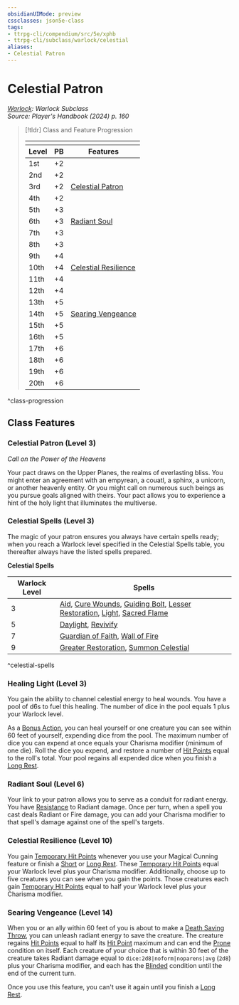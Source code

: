 ```yaml
---
obsidianUIMode: preview
cssclasses: json5e-class
tags:
- ttrpg-cli/compendium/src/5e/xphb
- ttrpg-cli/subclass/warlock/celestial
aliases:
- Celestial Patron
---
```

# Celestial Patron
*[Warlock](./warlock-xphb.md): Warlock Subclass*  
*Source: Player's Handbook (2024) p. 160*  

> [!tldr] Class and Feature Progression
> 
> <table class="class-progression">
> <thead>
> <tr><th colspan='3'></th></tr>
> <tr class="class-progression"><th class"level">Level</th><th class"pb">PB</th><th class"feature">Features</th></tr>
> </thead><tbody>
> <tr class="class-progression"><td class"level">1st</td><td class"pb">+2</td><td class"feature"></td></tr>
> <tr class="class-progression"><td class"level">2nd</td><td class"pb">+2</td><td class"feature"></td></tr>
> <tr class="class-progression"><td class"level">3rd</td><td class"pb">+2</td><td class"feature"><a href='#Celestial Patron (Level 3)' class='internal-link'>Celestial Patron</a></td></tr>
> <tr class="class-progression"><td class"level">4th</td><td class"pb">+2</td><td class"feature"></td></tr>
> <tr class="class-progression"><td class"level">5th</td><td class"pb">+3</td><td class"feature"></td></tr>
> <tr class="class-progression"><td class"level">6th</td><td class"pb">+3</td><td class"feature"><a href='#Radiant Soul (Level 6)' class='internal-link'>Radiant Soul</a></td></tr>
> <tr class="class-progression"><td class"level">7th</td><td class"pb">+3</td><td class"feature"></td></tr>
> <tr class="class-progression"><td class"level">8th</td><td class"pb">+3</td><td class"feature"></td></tr>
> <tr class="class-progression"><td class"level">9th</td><td class"pb">+4</td><td class"feature"></td></tr>
> <tr class="class-progression"><td class"level">10th</td><td class"pb">+4</td><td class"feature"><a href='#Celestial Resilience (Level 10)' class='internal-link'>Celestial Resilience</a></td></tr>
> <tr class="class-progression"><td class"level">11th</td><td class"pb">+4</td><td class"feature"></td></tr>
> <tr class="class-progression"><td class"level">12th</td><td class"pb">+4</td><td class"feature"></td></tr>
> <tr class="class-progression"><td class"level">13th</td><td class"pb">+5</td><td class"feature"></td></tr>
> <tr class="class-progression"><td class"level">14th</td><td class"pb">+5</td><td class"feature"><a href='#Searing Vengeance (Level 14)' class='internal-link'>Searing Vengeance</a></td></tr>
> <tr class="class-progression"><td class"level">15th</td><td class"pb">+5</td><td class"feature"></td></tr>
> <tr class="class-progression"><td class"level">16th</td><td class"pb">+5</td><td class"feature"></td></tr>
> <tr class="class-progression"><td class"level">17th</td><td class"pb">+6</td><td class"feature"></td></tr>
> <tr class="class-progression"><td class"level">18th</td><td class"pb">+6</td><td class"feature"></td></tr>
> <tr class="class-progression"><td class"level">19th</td><td class"pb">+6</td><td class"feature"></td></tr>
> <tr class="class-progression"><td class"level">20th</td><td class"pb">+6</td><td class"feature"></td></tr>
> </tbody></table>

^class-progression


## Class Features

### Celestial Patron (Level 3)

*Call on the Power of the Heavens*

Your pact draws on the Upper Planes, the realms of everlasting bliss. You might enter an agreement with an empyrean, a couatl, a sphinx, a unicorn, or another heavenly entity. Or you might call on numerous such beings as you pursue goals aligned with theirs. Your pact allows you to experience a hint of the holy light that illuminates the multiverse.

### Celestial Spells (Level 3)

The magic of your patron ensures you always have certain spells ready; when you reach a Warlock level specified in the Celestial Spells table, you thereafter always have the listed spells prepared.

**Celestial Spells**

| Warlock Level | Spells |
|---------------|--------|
| 3 | [Aid](Інструменти%20ДМ/CLI/spells/aid-xphb.md), [Cure Wounds](Інструменти%20ДМ/CLI/spells/cure-wounds-xphb.md), [Guiding Bolt](Інструменти%20ДМ/CLI/spells/guiding-bolt-xphb.md), [Lesser Restoration](Інструменти%20ДМ/CLI/spells/lesser-restoration-xphb.md), [Light](Інструменти%20ДМ/CLI/spells/light-xphb.md), [Sacred Flame](Інструменти%20ДМ/CLI/spells/sacred-flame-xphb.md) |
| 5 | [Daylight](Інструменти%20ДМ/CLI/spells/daylight-xphb.md), [Revivify](Інструменти%20ДМ/CLI/spells/revivify-xphb.md) |
| 7 | [Guardian of Faith](Інструменти%20ДМ/CLI/spells/guardian-of-faith-xphb.md), [Wall of Fire](Інструменти%20ДМ/CLI/spells/wall-of-fire-xphb.md) |
| 9 | [Greater Restoration](Інструменти%20ДМ/CLI/spells/greater-restoration-xphb.md), [Summon Celestial](Інструменти%20ДМ/CLI/spells/summon-celestial-xphb.md) |
^celestial-spells

### Healing Light (Level 3)

You gain the ability to channel celestial energy to heal wounds. You have a pool of d6s to fuel this healing. The number of dice in the pool equals 1 plus your Warlock level.

As a [Bonus Action](Інструменти%20ДМ/CLI/rules/variant-rules/bonus-action-xphb.md), you can heal yourself or one creature you can see within 60 feet of yourself, expending dice from the pool. The maximum number of dice you can expend at once equals your Charisma modifier (minimum of one die). Roll the dice you expend, and restore a number of [Hit Points](Інструменти%20ДМ/CLI/rules/variant-rules/hit-points-xphb.md) equal to the roll's total. Your pool regains all expended dice when you finish a [Long Rest](Інструменти%20ДМ/CLI/rules/variant-rules/long-rest-xphb.md).

### Radiant Soul (Level 6)

Your link to your patron allows you to serve as a conduit for radiant energy. You have [Resistance](Інструменти%20ДМ/CLI/rules/variant-rules/resistance-xphb.md) to Radiant damage. Once per turn, when a spell you cast deals Radiant or Fire damage, you can add your Charisma modifier to that spell's damage against one of the spell's targets.

### Celestial Resilience (Level 10)

You gain [Temporary Hit Points](Інструменти%20ДМ/CLI/rules/variant-rules/temporary-hit-points-xphb.md) whenever you use your Magical Cunning feature or finish a [Short](Інструменти%20ДМ/CLI/rules/variant-rules/short-rest-xphb.md) or [Long Rest](Інструменти%20ДМ/CLI/rules/variant-rules/long-rest-xphb.md). These [Temporary Hit Points](Інструменти%20ДМ/CLI/rules/variant-rules/temporary-hit-points-xphb.md) equal your Warlock level plus your Charisma modifier. Additionally, choose up to five creatures you can see when you gain the points. Those creatures each gain [Temporary Hit Points](Інструменти%20ДМ/CLI/rules/variant-rules/temporary-hit-points-xphb.md) equal to half your Warlock level plus your Charisma modifier.

### Searing Vengeance (Level 14)

When you or an ally within 60 feet of you is about to make a [Death Saving Throw](Інструменти%20ДМ/CLI/rules/variant-rules/death-saving-throw-xphb.md), you can unleash radiant energy to save the creature. The creature regains [Hit Points](Інструменти%20ДМ/CLI/rules/variant-rules/hit-points-xphb.md) equal to half its [Hit Point](Інструменти%20ДМ/CLI/rules/variant-rules/hit-points-xphb.md) maximum and can end the [Prone](Інструменти%20ДМ/CLI/rules/conditions.md#Prone) condition on itself. Each creature of your choice that is within 30 feet of the creature takes Radiant damage equal to `dice:2d8|noform|noparens|avg` (`2d8`) plus your Charisma modifier, and each has the [Blinded](Інструменти%20ДМ/CLI/rules/conditions.md#Blinded) condition until the end of the current turn.

Once you use this feature, you can't use it again until you finish a [Long Rest](Інструменти%20ДМ/CLI/rules/variant-rules/long-rest-xphb.md).